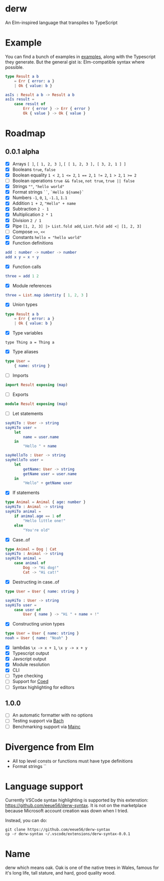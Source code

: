 # derw

An Elm-inspired language that transpiles to TypeScript

# Example

You can find a bunch of examples in [examples](./examples), along with the Typescript they generate. But the general gist is: Elm-compatible syntax where possible.

```elm
type Result a b
    = Err { error: a }
    | Ok { value: b }

asIs : Result a b -> Result a b
asIs result =
    case result of
        Err { error } -> Err { error }
        Ok { value } -> Ok { value }
```

# Roadmap

## 0.0.1 alpha

-   [x] Arrays `[ ]`, `[ 1, 2, 3 ]`, `[ [ 1, 2, 3 ], [ 3, 2, 1 ] ]`
-   [x] Booleans `true`, `false`
-   [x] Boolean equality `1 < 2`, `1 <= 2`, `1 == 2`, `1 != 2`, `1 > 2`, `1 >= 2`
-   [ ] Boolean operations `true && false`, `not true`, `true || false`
-   [x] Strings `""`, `"hello world"`
-   [x] Format strings ` `` `, `` `Hello ${name}` ``
-   [x] Numbers `-1`, `0`, `1`, `-1.1`, `1.1`
-   [x] Addition `1 + 2`, `"Hello" + name`
-   [x] Subtraction `2 - 1`
-   [x] Multiplication `2 * 1`
-   [x] Division `2 / 1`
-   [x] Pipe `[1, 2, 3] |> List.fold add`, `List.fold add <| [1, 2, 3]`
-   [ ] Compose `>>`, `<<`
-   [x] Constants `hello = "hello world"`
-   [x] Function definitions

```elm
add : number -> number -> number
add x y = x + y
```

-   [x] Function calls

```elm
three = add 1 2
```

-   [x] Module references

```elm
three = List.map identity [ 1, 2, 3 ]
```

-   [x] Union types

```elm
type Result a b
    = Err { error: a }
    | Ok { value: b }
```

-   [x] Type variables

```
type Thing a = Thing a
```

-   [x] Type aliases

```elm
type User =
    { name: string }
```

-   [ ] Imports

```elm
import Result exposing (map)
```

-   [ ] Exports

```elm
module Result exposing (map)
```

-   [ ] Let statements

```elm
sayHiTo : User -> string
sayHiTo user =
    let
        name = user.name
    in
        "Hello " + name

sayHelloTo : User -> string
sayHelloTo user =
    let
        getName: User -> string
        getName user = user.name
    in
        "Hello" + getName user
```

-   [x] If statements

```elm
type Animal = Animal { age: number }
sayHiTo : Animal -> string
sayHiTo animal =
    if animal.age == 1 of
        "Hello little one!"
    else
        "You're old"
```

-   [x] Case..of

```elm
type Animal = Dog | Cat
sayHiTo : Animal -> string
sayHiTo animal =
    case animal of
        Dog -> "Hi dog!"
        Cat -> "Hi cat!"
```

-   [x] Destructing in case..of

```elm
type User = User { name: string }

sayHiTo : User -> string
sayHiTo user =
    case user of
        User { name } -> "Hi " + name + !"
```

-   [x] Constructing union types

```elm
type User = User { name: string }
noah = User { name: "Noah" }
```

-   [x] lambdas `\x -> x + 1`, `\x y -> x + y`
-   [x] Typescript output
-   [x] Javscript output
-   [x] Module resolution
-   [x] CLI
-   [ ] Type checking
-   [ ] Support for [Coed](https://github.com/eeue56/coed)
-   [ ] Syntax highlighting for editors

## 1.0.0

-   [ ] An automatic formatter with no options
-   [ ] Testing support via [Bach](https://github.com/eeue56/bach)
-   [ ] Benchmarking support via [Mainc](https://github.com/eeue56/mainc)

# Divergence from Elm

-   All top level consts or functions must have type definitions
-   Format strings ``

# Language support

Currently VSCode syntax highlighting is supported by this extenstion: https://github.com/eeue56/derw-syntax. It is not on the marketplace because Microsoft account creation was down when I tried.

Instead, you can do:

```
git clone https://github.com/eeue56/derw-syntax
cp -r derw-syntax ~/.vscode/extensions/derw-syntax-0.0.1
```

# Name

derw which means oak. Oak is one of the native trees in Wales, famous for it's long life, tall stature, and hard, good quality wood.
